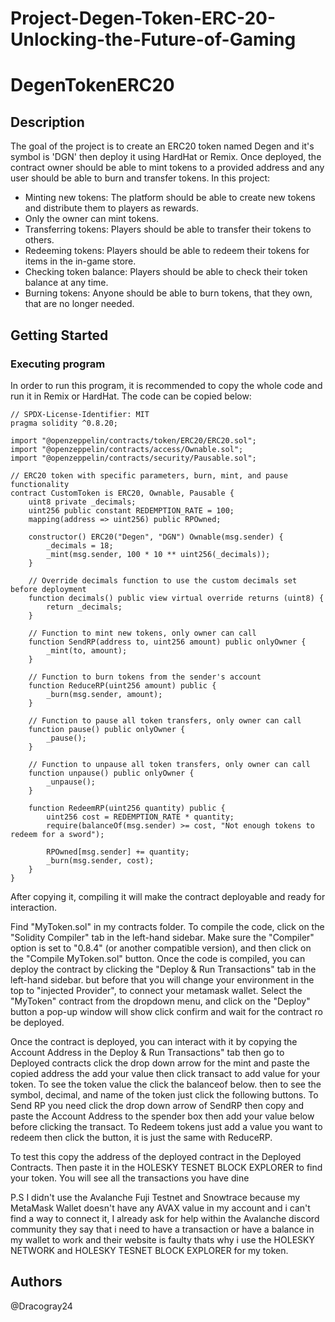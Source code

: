 # Project-Degen-Token-ERC-20-Unlocking-the-Future-of-Gaming
# DegenTokenERC20

## Description

The goal of the project is to create an ERC20 token named Degen and it's symbol is 'DGN' then deploy it using HardHat or Remix. Once deployed, the contract owner should be able to mint tokens to a provided address and any user should be able to burn and transfer tokens. In this project:

- Minting new tokens: The platform should be able to create new tokens and distribute them to players as rewards.
- Only the owner can mint tokens.
- Transferring tokens: Players should be able to transfer their tokens to others.
- Redeeming tokens: Players should be able to redeem their tokens for items in the in-game store.
- Checking token balance: Players should be able to check their token balance at any time.
- Burning tokens: Anyone should be able to burn tokens, that they own, that are no longer needed.

## Getting Started

### Executing program

In order to run this program, it is recommended to copy the whole code and run it in Remix or HardHat. The code can be copied below:

```
// SPDX-License-Identifier: MIT
pragma solidity ^0.8.20;

import "@openzeppelin/contracts/token/ERC20/ERC20.sol";
import "@openzeppelin/contracts/access/Ownable.sol";
import "@openzeppelin/contracts/security/Pausable.sol";

// ERC20 token with specific parameters, burn, mint, and pause functionality
contract CustomToken is ERC20, Ownable, Pausable {
    uint8 private _decimals;
    uint256 public constant REDEMPTION_RATE = 100;
    mapping(address => uint256) public RPOwned;

    constructor() ERC20("Degen", "DGN") Ownable(msg.sender) {
        _decimals = 18;
        _mint(msg.sender, 100 * 10 ** uint256(_decimals));
    }

    // Override decimals function to use the custom decimals set before deployment
    function decimals() public view virtual override returns (uint8) {
        return _decimals;
    }

    // Function to mint new tokens, only owner can call
    function SendRP(address to, uint256 amount) public onlyOwner {
        _mint(to, amount);
    }

    // Function to burn tokens from the sender's account
    function ReduceRP(uint256 amount) public {
        _burn(msg.sender, amount);
    }

    // Function to pause all token transfers, only owner can call
    function pause() public onlyOwner {
        _pause();
    }

    // Function to unpause all token transfers, only owner can call
    function unpause() public onlyOwner {
        _unpause();
    }

    function RedeemRP(uint256 quantity) public {
        uint256 cost = REDEMPTION_RATE * quantity;
        require(balanceOf(msg.sender) >= cost, "Not enough tokens to redeem for a sword");

        RPOwned[msg.sender] += quantity;
        _burn(msg.sender, cost);
    }
}
```

After copying it, compiling it will make the contract deployable and ready for interaction.

Find "MyToken.sol" in my contracts folder. To compile the code, click on the "Solidity Compiler" tab in the left-hand sidebar. Make sure the "Compiler" option is set to "0.8.4" (or another compatible version), and then click on the "Compile MyToken.sol" button.
Once the code is compiled, you can deploy the contract by clicking the "Deploy & Run Transactions" tab in the left-hand sidebar. but before that you will change your environment in the top to "injected Provider", to connect your metamask wallet. Select the "MyToken" contract from the dropdown menu, and click on the "Deploy" button a pop-up window will show click confirm and wait for the contract ro be deployed.

Once the contract is deployed, you can interact with it by copying the Account Address in the Deploy & Run Transactions" tab then go to Deployed contracts click the drop down arrow for the mint and paste the copied address the add your value then click transact to add value for your token. To see the token value the click the balanceof below. then to see the symbol, decimal, and name of the token just click the following buttons. To Send RP you need click the drop down arrow of SendRP then copy and paste the Account Address to the spender box then add your value below before clicking the transact. To Redeem tokens just add a value you want to redeem then click the button, it is just the same with ReduceRP. 

To test this copy the address of the deployed contract in the Deployed Contracts. Then paste it in the HOLESKY TESNET BLOCK EXPLORER to find your token. You will see all the transactions you have dine


P.S
I didn't use the Avalanche Fuji Testnet and Snowtrace because my MetaMask Wallet doesn't have any AVAX value in my account and i can't find a way to connect it, I already ask for help within the Avalanche discord community they say that i need to have a transaction or have a balance in my wallet to work and their website is faulty thats why i use the HOLESKY NETWORK and HOLESKY TESNET BLOCK EXPLORER for my token.

## Authors
@Dracogray24
